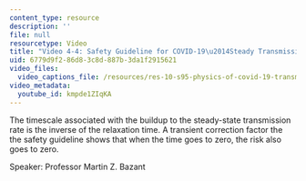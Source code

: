 ```yaml
---
content_type: resource
description: ''
file: null
resourcetype: Video
title: "Video 4-4: Safety Guideline for COVID-19\u2014Steady Transmission Rate"
uid: 6779d9f2-86d8-3c8d-887b-3da1f2915621
video_files:
  video_captions_file: /resources/res-10-s95-physics-of-covid-19-transmission-fall-2020/lecture-videos/video-4-4-safety-guideline-for-covid-192014steady-transmission-rate/kmpde1ZIqKA.vtt
video_metadata:
  youtube_id: kmpde1ZIqKA
---
```


The timescale associated with the buildup to the steady-state transmission rate is the inverse of the relaxation time. A transient correction factor the the safety guideline shows that when the time goes to zero, the risk also goes to zero.

Speaker: Professor Martin Z. Bazant